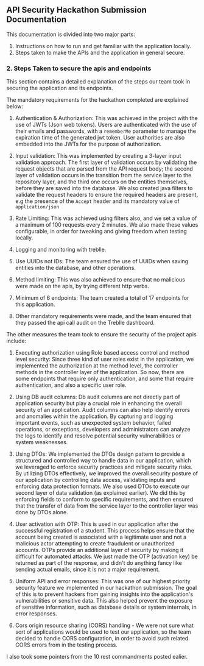 ## API Security Hackathon Submission Documentation

This documentation is divided into two major parts:
1. Instructions on how to run and get familiar with the application locally.
2. Steps taken to make the APIs and the application in general secure.



### 2. Steps Taken to secure the apis and endpoints

This section contains a detailed explanation of the steps our team took in
securing the application and its endpoints.

The mandatory requirements for the hackathon completed are explained below:
1. Authentication & Authorization: This was achieved in the project with the use of
JWTs (Json web tokens). Users are authenticated with the use of their emails and passwords, with
a `rememberMe` parameter to manage the expiration time of the generated jwt token. User authorities
are also embedded into the JWTs for the purpose of authorization.


2. Input validation: This was implemented by creating a 3-layer input validation approach. The
first layer of validation occurs by validating the request objects that are parsed from the API request body;
the second layer of validation occurs in the transition from the service layer to the
repository layer, and the third one occurs on the entities themselves, before they are saved into the database.
We also created java filters to validate the request headers to ensure the required headers
are present, e.g the presence of the `Accept` header and its mandatory value of `application/json`


3. Rate Limiting: This was achieved using filters also, and we set a value of a maximum of 100 requests every 
2 minutes. We also made these values configurable, in order for tweaking and giving freedom when testing locally.


4. Logging and monitoring with treblle.


5. Use UUIDs not IDs: The team ensured the use of UUIDs when saving entities into the database, and other operations.


6. Method limiting: This was also achieved to ensure that no malicious were made on the apis, by trying 
different http verbs.


7. Minimum of 6 endpoints: The team created a total of 17 endpoints for this application.


8. Other mandatory requirements were made, and the team ensured that they passed the api call
audit on the Treblle dashboard.

The other measures the team took to ensure the security of the project apis include:
1. Executing authorization using Role based access control and method level security: Since three kind of
user roles exist in the application, we implemented the authorization at the method level, the controller
methods in the controller layer of the application. So now, there are some endpoints that require only authentication,
and some that require authentication, and also a specific user role.


2. Using DB audit columns: Db audit columns are not directly part of application security but play a crucial role in 
enhancing the overall security of an application. Audit columns can also help identify errors and anomalies within the 
application. By capturing and logging important events, such as unexpected system behavior, failed operations, 
or exceptions, developers and administrators can analyze the logs to identify and resolve potential security 
vulnerabilities or system weaknesses.


3. Using DTOs: We implemented the DTOs design pattern to provide a structured and controlled way to handle data in our 
application, which we leveraged to enforce security practices and mitigate security risks. By utilizing DTOs 
effectively, we improved the overall security posture of our application by controlling data access, validating 
inputs and enforcing data protection formats. We also used DTOs to execute our second layer of data validation
(as explained earlier). We did this by enforcing fields to conform to specific requirements, and then ensured that
the transfer of data from the service layer to the controller layer was done by DTOs alone.


4. User activation with OTP: This is used in our application after the successful registration
of a student. This process helps ensure that the account being created is associated with a legitimate user and not a 
malicious actor attempting to create fraudulent or unauthorized accounts. OTPs provide an additional layer of security 
by making it difficult for automated attacks. We just made the OTP (activation key) be returned as part of the response,
and didn't do anything fancy like sending actual emails, since it is not a major requirement.


5. Uniform API and error responses: This was one of our highest priority security feature
we implemented in our hackathon submission. The goal of this is to prevent hackers from 
gaining insights into the application's vulnerabilities or sensitive data. This also helped prevent the exposure of 
sensitive information, such as database details or system internals, in error responses.


6. Cors origin resource sharing (CORS) handling - We were not sure what sort of applications
would be used to test our application, so the team decided to handle CORS configuration, in order to avoid such
related CORS errors from in the testing process.


I also took some pointers from the 10 rest commandments posted ealier.